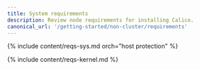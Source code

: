 ```yaml
---
title: System requirements
description: Review node requirements for installing Calico.
canonical_url: '/getting-started/non-cluster/requirements'
---
```


{% include content/reqs-sys.md orch="host protection" %}

{% include content/reqs-kernel.md %}

